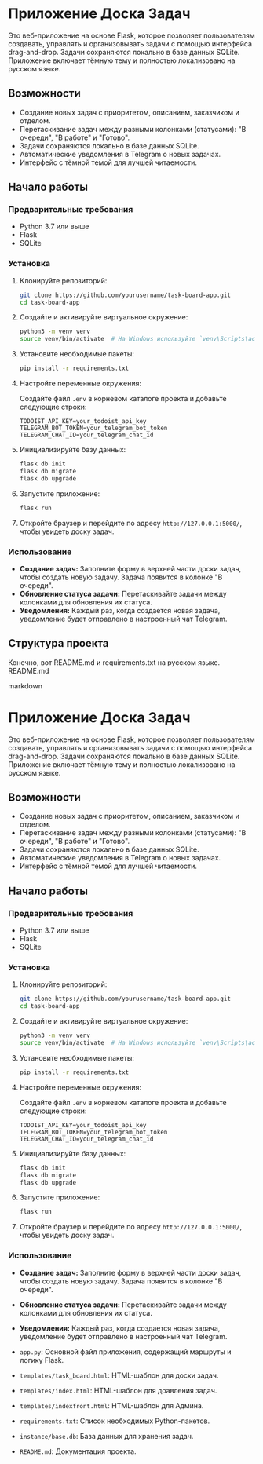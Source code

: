 # Приложение Доска Задач

Это веб-приложение на основе Flask, которое позволяет пользователям создавать, управлять и организовывать задачи с помощью интерфейса drag-and-drop. Задачи сохраняются локально в базе данных SQLite. Приложение включает тёмную тему и полностью локализовано на русском языке.

## Возможности

- Создание новых задач с приоритетом, описанием, заказчиком и отделом.
- Перетаскивание задач между разными колонками (статусами): "В очереди", "В работе" и "Готово".
- Задачи сохраняются локально в базе данных SQLite.
- Автоматические уведомления в Telegram о новых задачах.
- Интерфейс с тёмной темой для лучшей читаемости.

## Начало работы

### Предварительные требования

- Python 3.7 или выше
- Flask
- SQLite

### Установка

1. Клонируйте репозиторий:

    ```bash
    git clone https://github.com/yourusername/task-board-app.git
    cd task-board-app
    ```

2. Создайте и активируйте виртуальное окружение:

    ```bash
    python3 -m venv venv
    source venv/bin/activate  # На Windows используйте `venv\Scripts\activate`
    ```

3. Установите необходимые пакеты:

    ```bash
    pip install -r requirements.txt
    ```

4. Настройте переменные окружения:

    Создайте файл `.env` в корневом каталоге проекта и добавьте следующие строки:

    ```env
    TODOIST_API_KEY=your_todoist_api_key
    TELEGRAM_BOT_TOKEN=your_telegram_bot_token
    TELEGRAM_CHAT_ID=your_telegram_chat_id
    ```

5. Инициализируйте базу данных:

    ```bash
    flask db init
    flask db migrate
    flask db upgrade
    ```

6. Запустите приложение:

    ```bash
    flask run
    ```

7. Откройте браузер и перейдите по адресу `http://127.0.0.1:5000/`, чтобы увидеть доску задач.

### Использование

- **Создание задач:** Заполните форму в верхней части доски задач, чтобы создать новую задачу. Задача появится в колонке "В очереди".
- **Обновление статуса задачи:** Перетаскивайте задачи между колонками для обновления их статуса.
- **Уведомления:** Каждый раз, когда создается новая задача, уведомление будет отправлено в настроенный чат Telegram.

## Структура проекта

Конечно, вот README.md и requirements.txt на русском языке.
README.md

markdown

# Приложение Доска Задач

Это веб-приложение на основе Flask, которое позволяет пользователям создавать, управлять и организовывать задачи с помощью интерфейса drag-and-drop. Задачи сохраняются локально в базе данных SQLite. Приложение включает тёмную тему и полностью локализовано на русском языке.

## Возможности

- Создание новых задач с приоритетом, описанием, заказчиком и отделом.
- Перетаскивание задач между разными колонками (статусами): "В очереди", "В работе" и "Готово".
- Задачи сохраняются локально в базе данных SQLite.
- Автоматические уведомления в Telegram о новых задачах.
- Интерфейс с тёмной темой для лучшей читаемости.

## Начало работы

### Предварительные требования

- Python 3.7 или выше
- Flask
- SQLite

### Установка

1. Клонируйте репозиторий:

    ```bash
    git clone https://github.com/yourusername/task-board-app.git
    cd task-board-app
    ```

2. Создайте и активируйте виртуальное окружение:

    ```bash
    python3 -m venv venv
    source venv/bin/activate  # На Windows используйте `venv\Scripts\activate`
    ```

3. Установите необходимые пакеты:

    ```bash
    pip install -r requirements.txt
    ```

4. Настройте переменные окружения:

    Создайте файл `.env` в корневом каталоге проекта и добавьте следующие строки:

    ```env
    TODOIST_API_KEY=your_todoist_api_key
    TELEGRAM_BOT_TOKEN=your_telegram_bot_token
    TELEGRAM_CHAT_ID=your_telegram_chat_id
    ```

5. Инициализируйте базу данных:

    ```bash
    flask db init
    flask db migrate
    flask db upgrade
    ```

6. Запустите приложение:

    ```bash
    flask run
    ```

7. Откройте браузер и перейдите по адресу `http://127.0.0.1:5000/`, чтобы увидеть доску задач.

### Использование

- **Создание задач:** Заполните форму в верхней части доски задач, чтобы создать новую задачу. Задача появится в колонке "В очереди".
- **Обновление статуса задачи:** Перетаскивайте задачи между колонками для обновления их статуса.
- **Уведомления:** Каждый раз, когда создается новая задача, уведомление будет отправлено в настроенный чат Telegram.


- `app.py`: Основной файл приложения, содержащий маршруты и логику Flask.
- `templates/task_board.html`: HTML-шаблон для доски задач.
- `templates/index.html`: HTML-шаблон для доавления задач.
- `templates/indexfront.html`: HTML-шаблон для Админа.
- `requirements.txt`: Список необходимых Python-пакетов.
- `instance/base.db`: База данных для хранения задач.
- `README.md`: Документация проекта.

